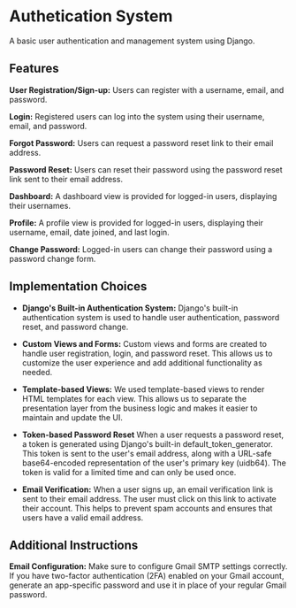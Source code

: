 
# Authetication System

 A basic user authentication and management system using Django.

## Features

 **User Registration/Sign-up:**
 Users can register with a username, email, and password.

**Login:**
 Registered users can log into the system using their username, email, and password.

**Forgot Password:**
 Users can request a password reset link to their email address.

**Password Reset:**
Users can reset their password using the password reset link sent to their email address.

**Dashboard:** A dashboard view is provided for logged-in users, displaying their usernames.

**Profile:** A profile view is provided for logged-in users, displaying their username, email, date joined, and last login.

**Change Password:** Logged-in users can change their password using a password change form.


## Implementation Choices

- **Django's Built-in Authentication System:** Django's built-in authentication system is used to handle user authentication, password reset, and password change.

- **Custom Views and Forms:** Custom views and forms are created to handle user registration, login, and password reset. This allows us to customize the user experience and add additional functionality as needed.

- **Template-based Views:** We used template-based views to render HTML templates for each view. This allows us to separate the presentation layer from the business logic and makes it easier to maintain and update the UI.

- **Token-based Password Reset** When a user requests a password reset, a token is generated using Django's built-in default_token_generator. This token is sent to the user's email address, along with a URL-safe base64-encoded representation of the user's primary key (uidb64). The token is valid for a limited time and can only be used once.

- **Email Verification:** When a user signs up, an email verification link is sent to their email address. The user must click on this link to activate their account. This helps to prevent spam accounts and ensures that users have a valid email address.


##  Additional Instructions

**Email Configuration:** Make sure to configure Gmail SMTP settings correctly. If you have two-factor authentication (2FA) enabled on your Gmail account, generate an app-specific password and use it in place of your regular Gmail password.
